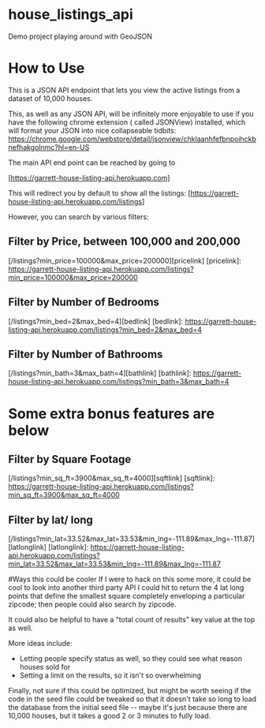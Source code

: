 # house_listings_api
Demo project playing around with GeoJSON

# How to Use
This is a JSON API endpoint that lets you view the active listings from a dataset of 10,000 houses.

This, as well as any JSON API, will be infinitely more enjoyable to use if you have the following
chrome extension ( called JSONView) installed, which will format your JSON into nice collapseable tidbits:
https://chrome.google.com/webstore/detail/jsonview/chklaanhfefbnpoihckbnefhakgolnmc?hl=en-US

The main API end point can be reached by going to

[https://garrett-house-listing-api.herokuapp.com]

This will redirect you by default to show all the listings:
[https://garrett-house-listing-api.herokuapp.com/listings]

However, you can search by various filters:
## Filter by Price, between 100,000 and 200,000
[/listings?min_price=100000&max_price=200000][pricelink]
[pricelink]: https://garrett-house-listing-api.herokuapp.com/listings?min_price=100000&max_price=200000

## Filter by Number of Bedrooms
[/listings?min_bed=2&max_bed=4][bedlink]
[bedlink]: https://garrett-house-listing-api.herokuapp.com/listings?min_bed=2&max_bed=4

## Filter by Number of Bathrooms
[/listings?min_bath=3&max_bath=4][bathlink]
[bathlink]: https://garrett-house-listing-api.herokuapp.com/listings?min_bath=3&max_bath=4

# Some extra bonus features are below
## Filter by Square Footage
[/listings?min_sq_ft=3900&max_sq_ft=4000][sqftlink]
[sqftlink]: https://garrett-house-listing-api.herokuapp.com/listings?min_sq_ft=3900&max_sq_ft=4000

## Filter by lat/ long 
[/listings?min_lat=33.52&max_lat=33.53&min_lng=-111.89&max_lng=-111.87][latlonglink]
[latlonglink]: https://garrett-house-listing-api.herokuapp.com/listings?min_lat=33.52&max_lat=33.53&min_lng=-111.89&max_lng=-111.87

#Ways this could be cooler
If I were to hack on this some more, it could be cool to look into another third party API I could hit to return the 4 lat long points that define the smallest square completely enveloping a particular zipcode; then people could also search by zipcode.

It could also be helpful to have a "total count of results" key value at the top as well.

More ideas include:
* Letting people specify status as well, so they could see what reason houses sold for
* Setting a limit on the results, so it isn't so overwhelming

Finally, not sure if this could be optimized, but might be worth seeing if the code in the seed file could be tweaked so that it doesn't take so long to load the database from the initial seed file -- maybe it's just because there are 10,000 houses, but it takes a good 2 or 3 minutes to fully load.
